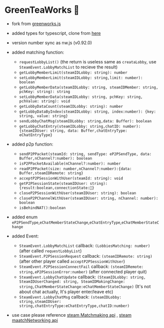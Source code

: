 # GreenTeaWorks 🍵



- fork from [greenworks.js](https://github.com/greenheartgames/greenworks)
- added types for typescript, clone from [here](https://www.npmjs.com/package/@wangdevops/greenworks)
- version number sync as nw.js (v0.92.0)
- added matching function:
  - `requestLobbyList()` (the return is useless same as `creataLobby`, use `SteamEvent.LobbyMatchList` to recieve the result)
  - `getLobbyMemberLimit(steamIDLobby: string): number`
  - `setLobbyMemberLimit(steamIDLobby: string,limit: number): boolean`
  - `getLobbyMemberData(steamIDLobby: string, steamIDMember: string, pchKey: string): string`
  - `setLobbyMemberData(steamIDLobby: string, pchKey: string, pchValue: string): void`
  - `getLobbyDataCount(steamIDLobby: string): number`
  - `getLobbyDataByIndex(steamIDLobby: string, index:number): {key: string, value: string}`
  - `sendLobbyChatMsg(steamIDLobby: string,data: Buffer): boolean`
  - `getLobbyChatEntry(steamIDLobby: string,chatID: number): {steamIDUser: string, data: Buffer,chatEntryType: eChatEntryType}`

- added p2p function:
  - `sendP2PPacket(steamId: string, sendType: eP2PSendType, data: Buffer,nChannel?:number): boolean`
  - `isP2PPacketAvailable(nChannel?:number): number`
  - `readP2PPacket(size: number,nChannel?:number):{data: Buffer,steamIDRemote: string}`
  - `acceptP2PSessionWithUser(steamId: string): void`
  - `getP2PSessionState(steamIDUser: string): {result:boolean,connectionState:🍵}`
  - `closeP2PSessionWithUser(steamIDUser: string): boolean`
  - `closeP2PChannelWithUser(steamIDUser: string, nChannel: number): boolean`
  - `isBehindNAT():boolean`
- added enum `eP2PSendType`,`eChatMemberStateChange`,`eChatEntryType`,`eChatMemberStateChange`

- added Event:
  - `SteamEvent.LobbyMatchList` callback: `(LobbiesMatching: number)` (after called `requestLobbyList`)
  - `SteamEvent.P2PSessionRequest` callback: `(steamIDRemote: string)` (after other player called `acceptP2PSessionWithUser`)
  - `SteamEvent.P2PSessionConnectFail` callback: `(steamIDRemote: string,eP2PSessionError:number)` (after connected player quit)
  - `SteamEvent.LobbyChatUpdate` callback: `(SteamIDLobby: string, SteamIDUserChanged: string, SteamIDMakingChange: string,ChatMemberStateChange:eChatMemberStateChange)` (It's not about chat actually, It's player enter/leave etc)
  - `SteamEvent.LobbyChatMsg` callback: `(steamIDLobby: string,steamIDUser: string,chatEntryType:eChatEntryType,chatID:number)`
- use case please reference [steam Matchmaking api](https://partner.steamgames.com/doc/api/ISteamMatchmaking) , [steam maatchNetworking api](https://partner.steamgames.com/doc/api/ISteamNetworking) 
